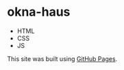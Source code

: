 # okna-haus
- HTML
- CSS
- JS

This site was built using [GitHub Pages](https://aleksandrovigor1.github.io/okna-haus/).
